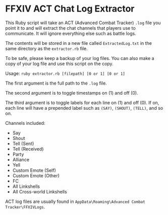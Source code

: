 # FFXIV ACT Chat Log Extractor

This Ruby script will take an ACT (Advanced Combat Tracker) `.log` file you point it to and will extract the chat channels that players use to communicate. It will ignore everything else such as battle logs. 

The contents will be stored in a new file called `ExtractedLog.txt` in the same directory as the `extractor.rb` file.

To be safe, please keep a backup of your log files. You can also make a copy of your log file and use this script on the copy.

Usage: `ruby extractor.rb [filepath] [0 or 1] [0 or 1]`

The first argument is the full path to the `.log` file. 

The second argument is to toggle timestamps on (1) and off (0). 

The third argument is to toggle labels for each line on (1) and off (0). If on, each line will have a prepended label such as `(SAY)`, `(SHOUT)`, `(TELL)`, and so on.

Channels included:
* Say
* Shout
* Tell (Sent)
* Tell (Received)
* Party
* Alliance
* Yell
* Custom Emote (Self)
* Custom Emote (Other)
* FC
* All Linkshells
* All Cross-world Linkshells

ACT log files are usually found in `AppData\Roaming\Advanced Combat Tracker\FFXIVLogs`.
